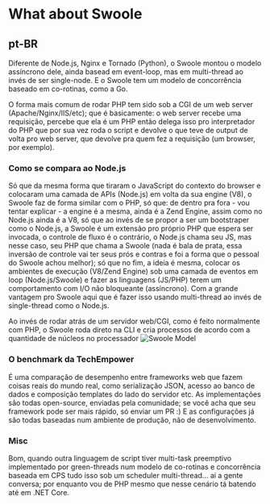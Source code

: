 # What about Swoole

## pt-BR
Diferente de Node.js, Nginx e Tornado (Python), o Swoole montou o modelo assíncrono dele, ainda basead em event-loop, mas em multi-thread ao invés de ser single-node.
E o Swoole tem um modelo de concorrência baseado em co-rotinas, como a Go.

O forma mais comum de rodar PHP tem sido sob a CGI de um web server (Apache/Nginx/IIS/etc); que é basicamente: o web server recebe uma requisição, percebe que ela é um PHP então delega isso pro interpretador do PHP que por sua vez roda o script e devolve o que teve de output de volta pro web server, que devolve pra quem fez a requisição (um browser, por exemplo).

### Como se compara ao Node.js
Só que da mesma forma que tiraram o JavaScript do contexto do browser e colocaram uma camada de APIs (Node.js) em volta da sua engine (V8), o Swoole faz de forma similar com o PHP, só que: de dentro pra fora - vou tentar explicar - a engine é a mesma, ainda é a Zend Engine, assim como no Node.js ainda é a V8, só que ao invés de se propor a ser um bootstraper como o Node.js, a Swoole é um extensão pro próprio PHP que espera ser invocada, o controle de fluxo é o contrário, o Node.js chama seu JS, mas nesse caso, seu PHP que chama a Swoole (nada é bala de prata, essa inversão de controle vai ter seus prós e contras e foi a forma que o pessoal do Swoole achou melhor); só que no fim, a ideia é mesma, colocar os ambientes de execução (V8/Zend Engine) sob uma camada de eventos em loop (Node.js/Swoole) e fazer as linguagens (JS/PHP) terem um comportamento com I/O não bloqueante (assíncrono). Com a grande vantagem pro Swoole aqui que é fazer isso usando multi-thread ao invés de single-thread como o Node.js.


Ao invés de rodar atrás de um servidor web/CGI, como é feito normalmente com PHP, o Swoole roda direto na CLI e cria processos de acordo com a quantidade de núcleos no processador
![Swoole Model](https://www.swoole.co.uk/images/how-swoole-works.png)

### O benchmark da TechEmpower
É uma comparação de desempenho entre frameworks web que fazem coisas reais do mundo real, como serialização JSON, acesso ao banco de dados e composição templates do lado do servidor etc.
As implementações são todas open-source, enviadas pela comunidade; se você acha que seu framework pode ser mais rápido, só enviar um PR :) E as configurações já são todas baseadas num ambiente de produção, não de desenvolvimento.

### Misc

Bom, quando outra linguagem de script tiver multi-task preemptivo implementado por green-threads num modelo de co-rotinas e concorrência baseada em CPS tudo isso sob um scheduler multi-thread... aí a gente conversa; por enquanto vou de PHP mesmo que nesse cenário tá batendo até em .NET Core.
